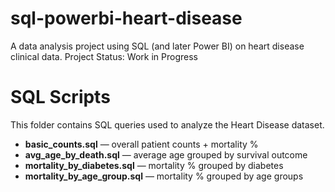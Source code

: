 # sql-powerbi-heart-disease
A data analysis project using SQL (and later Power BI) on heart disease clinical data.
Project Status: Work in Progress

# SQL Scripts

This folder contains SQL queries used to analyze the Heart Disease dataset.

- **basic_counts.sql** — overall patient counts + mortality %
- **avg_age_by_death.sql** — average age grouped by survival outcome
- **mortality_by_diabetes.sql** — mortality % grouped by diabetes
- **mortality_by_age_group.sql** — mortality % grouped by age groups
